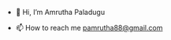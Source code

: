 - 👋 Hi, I’m Amrutha Paladugu

- 📫 How to reach me pamrutha88@gmail.com 

<!---
pamruthav/pamruthav is a ✨ special ✨ repository because its `README.md` (this file) appears on your GitHub profile.
You can click the Preview link to take a look at your changes.
--->
